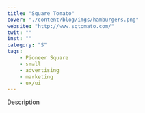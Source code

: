 ```yaml
---
title: "Square Tomato"
cover: "./content/blog/imgs/hamburgers.png"
website: "http://www.sqtomato.com/"
twit: ""
inst: ""
category: "S"
tags:
    - Pioneer Square
    - small
    - advertising
    - marketing
    - ux/ui
---
```


Description
